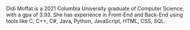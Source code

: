 Didi Moffat is a 2021 Columbia University graduate of Computer Science, with a gpa of 3.93. 
She has experience in Front-End and Back-End using tools like C, C++, C#, Java, Python, JavaScript, HTML, CSS, SQL. 

<!---
didimoffat1999/didimoffat1999 is a ✨ special ✨ repository because its `README.md` (this file) appears on your GitHub profile.
You can click the Preview link to take a look at your changes.
--->
